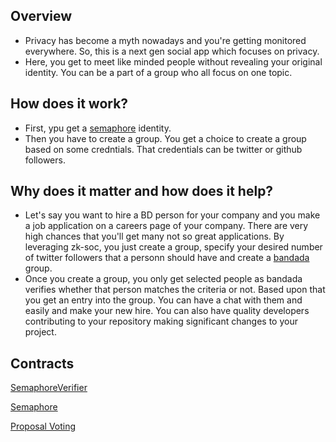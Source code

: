 ## Overview
- Privacy has become a myth nowadays and you're getting monitored everywhere. So, this is a next gen social app which focuses on privacy. 
- Here, you get to meet like minded people without revealing your original identity. You can be a part of a group who all focus on one topic. 

## How does it work?
- First, ypu get a [semaphore](https://docs.semaphore.pse.dev/guides/identities) identity.
- Then you have to create a group. You get a choice to create a group based on some credntials. That credentials can be twitter or github followers. 

## Why does it matter and how does it help?
- Let's say you want to hire a BD person for your company and you make a job application on a careers page of your company. There are very high chances that you'll get many not so great applications. By leveraging zk-soc, you just create a group, specify your desired number of twitter followers that a personn should have and create a [bandada](https://bandada.pse.dev/) group.
- Once you create a group, you only get selected people as bandada verifies whether that person matches the criteria or not. Based upon that you get an entry into the group. You can have a chat with them and easily and make your new hire. You can also have quality developers contributing to your repository making significant changes to your project.


## Contracts

[SemaphoreVerifier](https://explorer.testnet.citrea.xyz/address/0xEa8f77C350e839D545D309233B9477d27eCD187f)

[Semaphore](https://explorer.testnet.citrea.xyz/address/0x66Ca135528Dc794d6E3244fCcB4E1AA7Ee2bc8D7)

[Proposal Voting](https://explorer.testnet.citrea.xyz/address/0xF40A87284C64e008Bff039179d92777CB3Adf734)

